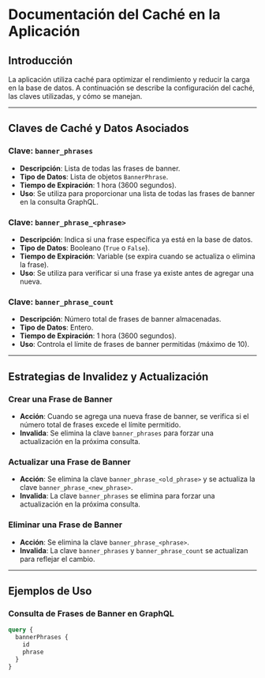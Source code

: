 # Documentación del Caché en la Aplicación

## Introducción

La aplicación utiliza caché para optimizar el rendimiento y reducir la carga en la base de datos. A continuación se describe la configuración del caché, las claves utilizadas, y cómo se manejan.

---

## Claves de Caché y Datos Asociados

### Clave: `banner_phrases`

- **Descripción**: Lista de todas las frases de banner.
- **Tipo de Datos**: Lista de objetos `BannerPhrase`.
- **Tiempo de Expiración**: 1 hora (3600 segundos).
- **Uso**: Se utiliza para proporcionar una lista de todas las frases de banner en la consulta GraphQL.

### Clave: `banner_phrase_<phrase>`

- **Descripción**: Indica si una frase específica ya está en la base de datos.
- **Tipo de Datos**: Booleano (`True` o `False`).
- **Tiempo de Expiración**: Variable (se expira cuando se actualiza o elimina la frase).
- **Uso**: Se utiliza para verificar si una frase ya existe antes de agregar una nueva.

### Clave: `banner_phrase_count`

- **Descripción**: Número total de frases de banner almacenadas.
- **Tipo de Datos**: Entero.
- **Tiempo de Expiración**: 1 hora (3600 segundos).
- **Uso**: Controla el límite de frases de banner permitidas (máximo de 10).

---

## Estrategias de Invalidez y Actualización

### Crear una Frase de Banner

- **Acción**: Cuando se agrega una nueva frase de banner, se verifica si el número total de frases excede el límite permitido.
- **Invalida**: Se elimina la clave `banner_phrases` para forzar una actualización en la próxima consulta.

### Actualizar una Frase de Banner

- **Acción**: Se elimina la clave `banner_phrase_<old_phrase>` y se actualiza la clave `banner_phrase_<new_phrase>`.
- **Invalida**: La clave `banner_phrases` se elimina para forzar una actualización en la próxima consulta.

### Eliminar una Frase de Banner

- **Acción**: Se elimina la clave `banner_phrase_<phrase>`.
- **Invalida**: La clave `banner_phrases` y `banner_phrase_count` se actualizan para reflejar el cambio.

---

## Ejemplos de Uso

### Consulta de Frases de Banner en GraphQL

```graphql
query {
  bannerPhrases {
    id
    phrase
  }
}
```
